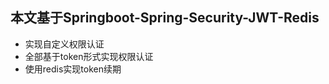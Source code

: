 ## 本文基于Springboot-Spring-Security-JWT-Redis
   - 实现自定义权限认证
   - 全部基于token形式实现权限认证
   - 使用redis实现token续期

